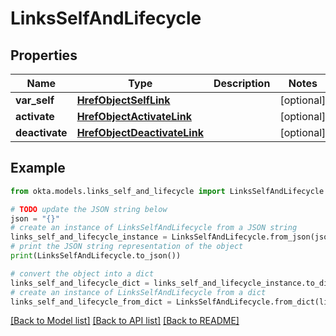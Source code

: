# LinksSelfAndLifecycle


## Properties

Name | Type | Description | Notes
------------ | ------------- | ------------- | -------------
**var_self** | [**HrefObjectSelfLink**](HrefObjectSelfLink.md) |  | [optional] 
**activate** | [**HrefObjectActivateLink**](HrefObjectActivateLink.md) |  | [optional] 
**deactivate** | [**HrefObjectDeactivateLink**](HrefObjectDeactivateLink.md) |  | [optional] 

## Example

```python
from okta.models.links_self_and_lifecycle import LinksSelfAndLifecycle

# TODO update the JSON string below
json = "{}"
# create an instance of LinksSelfAndLifecycle from a JSON string
links_self_and_lifecycle_instance = LinksSelfAndLifecycle.from_json(json)
# print the JSON string representation of the object
print(LinksSelfAndLifecycle.to_json())

# convert the object into a dict
links_self_and_lifecycle_dict = links_self_and_lifecycle_instance.to_dict()
# create an instance of LinksSelfAndLifecycle from a dict
links_self_and_lifecycle_from_dict = LinksSelfAndLifecycle.from_dict(links_self_and_lifecycle_dict)
```
[[Back to Model list]](../README.md#documentation-for-models) [[Back to API list]](../README.md#documentation-for-api-endpoints) [[Back to README]](../README.md)



